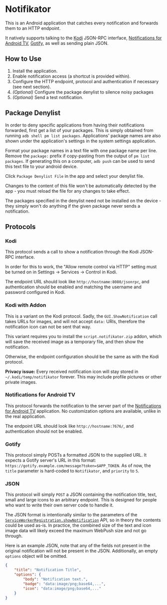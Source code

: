 Notifikator
===========

This is an Android application that catches every notification and forwards them to an HTTP endpoint.

It natively supports talking to the [Kodi](https://kodi.tv/) JSON-RPC interface, [Notifications for Android TV](https://play.google.com/store/apps/details?id=de.cyberdream.androidtv.notifications.google), [Gotify](https://gotify.net/), as well as sending plain JSON.

How to Use
----------

1. Install the application.
2. Enable notification access (a shortcut is provided within).
3. Configure the HTTP endpoint, protocol and authentication if necessary (see next section).
4. *(Optional)* Configure the package denylist to silence noisy packages
5. *(Optional)* Send a test notification.

Package Denylist
---------
In order to deny specific applications from having their notifications forwarded, first get a list of your packages. This is simply obtained from running `adb shell pm list packages`. Applications' package names are also shown under the application's settings in the system settings application.

Format your package names in a text file with one package name per line. Remove the `package:` prefix if copy-pasting from the output of `pm list packages`. If generating this on a computer, `adb push` can be used to send this text file to your android device.

Click `Package Denylist File` in the app and select your denylist file.

Changes to the content of this file won't be automatically detected by the app - you must reload the file for any changes to take effect.

The packages specified in the denylist need not be installed on the device - they simply won't do anything if the given package never sends a notification.

Protocols
---------

### Kodi

This protocol sends a call to show a notification through the Kodi JSON-RPC interface.

In order for this to work, the "Allow remote control via HTTP" setting must be turned on in Settings -> Services -> Control in Kodi.

The endpoint URL should look like `http://hostname:8080/jsonrpc`, and authentication should be enabled and matching the username and password configured in Kodi.

### Kodi with Addon

This is a variant on the Kodi protocol. Sadly, the `GUI.ShowNotification` call takes URLs for images, and will not accept `data:` URIs, therefore the notification icon can not be sent that way.

This variant requires you to install the `script.notifikator.zip` addon, which will save the received image as a temporary file, and then show the notification.

Otherwise, the endpoint configuration should be the same as with the Kodi protocol.

**Privacy issue:** Every received notification icon will stay stored in `~/.kodi/temp/notifikator` forever. This may include profile pictures or other private images.

### Notifications for Android TV

This protocol forwards the notification to the server part of the [Notifications for Android TV](https://play.google.com/store/apps/details?id=de.cyberdream.androidtv.notifications.google) application. No customization options are available, unlike in the real application.

The endpoint URL should look like `http://hostname:7676/`, and authentication should not be enabled.

### Gotify

This protocol simply POSTs a formatted JSON to the supplied URL. It expects a Gotify server's URL in this format: `https://gotify.example.com/message?token=$APP_TOKEN`. As of now, the `title` parameter is hard-coded to `Notifikator`, and `priority` to `5`.

### JSON

This protocol will simply `POST` a JSON containing the notification title, text, small and large icons to an arbitrary endpoint. This is designed for people who want to write their own server code to handle it.

The JSON format is intentionally similar to the parameters of the [`ServiceWorkerRegistration.showNotification`](https://developer.mozilla.org/en-US/docs/Web/API/ServiceWorkerRegistration/showNotification) API, so in theory the contents could be used as-is. In practice, the combined size of the text and icon image data will likely exceed the maximum WebPush size and not go through.

Here is an example JSON, note that any of the fields not present in the original notification will not be present in the JSON. Additionally, an empty `options` object will be omitted.

```json
{
    "title": "Notification Title",
    "options": {
        "body": "Notification text.",
        "badge": "data:image/png;base64,...",
        "icon": "data:image/png;base64,..."
    }
}
```
